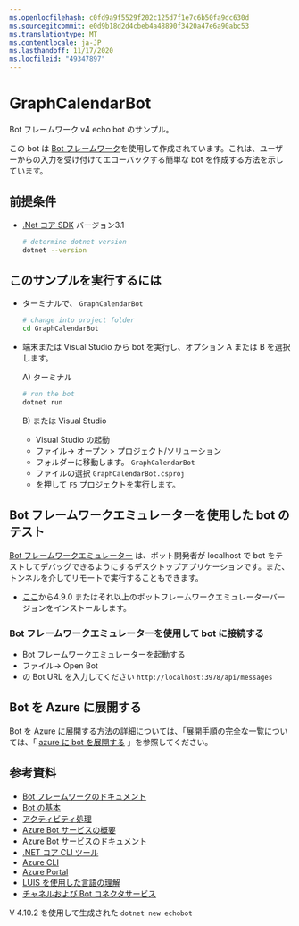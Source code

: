 ```yaml
---
ms.openlocfilehash: c0fd9a9f5529f202c125d7f1e7c6b50fa9dc630d
ms.sourcegitcommit: e0d9b18d2d4cbeb4a48890f3420a47e6a90abc53
ms.translationtype: MT
ms.contentlocale: ja-JP
ms.lasthandoff: 11/17/2020
ms.locfileid: "49347897"
---
```

# <a name="graphcalendarbot"></a>GraphCalendarBot

Bot フレームワーク v4 echo bot のサンプル。

この bot は [Bot フレームワーク](https://dev.botframework.com)を使用して作成されています。これは、ユーザーからの入力を受け付けてエコーバックする簡単な bot を作成する方法を示しています。

## <a name="prerequisites"></a>前提条件

- [.Net コア SDK](https://dotnet.microsoft.com/download) バージョン3.1

  ```bash
  # determine dotnet version
  dotnet --version
  ```

## <a name="to-try-this-sample"></a>このサンプルを実行するには

- ターミナルで、 `GraphCalendarBot`

    ```bash
    # change into project folder
    cd GraphCalendarBot
    ```

- 端末または Visual Studio から bot を実行し、オプション A または B を選択します。

  A) ターミナル

  ```bash
  # run the bot
  dotnet run
  ```

  B) または Visual Studio

  - Visual Studio の起動
  - ファイル-> オープン > プロジェクト/ソリューション
  - フォルダーに移動します。 `GraphCalendarBot`
  - ファイルの選択 `GraphCalendarBot.csproj`
  - を押して `F5` プロジェクトを実行します。

## <a name="testing-the-bot-using-bot-framework-emulator"></a>Bot フレームワークエミュレーターを使用した bot のテスト

[Bot フレームワークエミュレーター](https://github.com/microsoft/botframework-emulator) は、ボット開発者が localhost で bot をテストしてデバッグできるようにするデスクトップアプリケーションです。また、トンネルを介してリモートで実行することもできます。

- [ここ](https://github.com/Microsoft/BotFramework-Emulator/releases)から4.9.0 またはそれ以上のボットフレームワークエミュレーターバージョンをインストールします。

### <a name="connect-to-the-bot-using-bot-framework-emulator"></a>Bot フレームワークエミュレーターを使用して bot に接続する

- Bot フレームワークエミュレーターを起動する
- ファイル-> Open Bot
- の Bot URL を入力してください `http://localhost:3978/api/messages`

## <a name="deploy-the-bot-to-azure"></a>Bot を Azure に展開する

Bot を Azure に展開する方法の詳細については、「展開手順の完全な一覧については、「 [azure に bot を展開する](https://aka.ms/azuredeployment) 」を参照してください。

## <a name="further-reading"></a>参考資料

- [Bot フレームワークのドキュメント](https://docs.botframework.com)
- [Bot の基本](https://docs.microsoft.com/azure/bot-service/bot-builder-basics?view=azure-bot-service-4.0)
- [アクティビティ処理](https://docs.microsoft.com/en-us/azure/bot-service/bot-builder-concept-activity-processing?view=azure-bot-service-4.0)
- [Azure Bot サービスの概要](https://docs.microsoft.com/azure/bot-service/bot-service-overview-introduction?view=azure-bot-service-4.0)
- [Azure Bot サービスのドキュメント](https://docs.microsoft.com/azure/bot-service/?view=azure-bot-service-4.0)
- [.NET コア CLI ツール](https://docs.microsoft.com/en-us/dotnet/core/tools/?tabs=netcore2x)
- [Azure CLI](https://docs.microsoft.com/cli/azure/?view=azure-cli-latest)
- [Azure Portal](https://portal.azure.com)
- [LUIS を使用した言語の理解](https://docs.microsoft.com/en-us/azure/cognitive-services/luis/)
- [チャネルおよび Bot コネクタサービス](https://docs.microsoft.com/en-us/azure/bot-service/bot-concepts?view=azure-bot-service-4.0)

V 4.10.2 を使用して生成された `dotnet new echobot`
